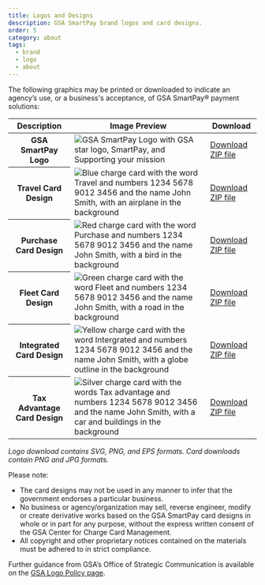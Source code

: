 ```yaml
---
title: Logos and Designs
description: GSA SmartPay brand logos and card designs.
order: 5
category: about
tags:
  - brand
  - logo
  - about
---
```


The following graphics may be printed or downloaded to indicate an agency’s use, or a business's acceptance, of GSA SmartPay® payment solutions:

<table class="usa-table usa-table--borderless">
  <thead>
    <tr>
      <th scope="col">Description</th>
      <th scope="col">Image Preview</th>
      <th scope="col">Download</th>
    </tr>
  </thead>
  <tbody>
    <tr>
      <th scope="row">GSA SmartPay Logo</th>
      <td>
        <img src="/images/gsa-smartpay-logo_thumb.png" alt="GSA SmartPay Logo with GSA star logo, SmartPay, and Supporting your mission" />
      </td>
      <td><a href="/files/gsa-smartpay-program-logo.zip">Download ZIP file</a></td>
    </tr>
    <tr>
      <th scope="row">Travel Card Design</th>
      <td>
        <img src="/images/blue-card_thumb.png" alt="Blue charge card with the word Travel and numbers 1234 5678 9012 3456 and the name John Smith, with an airplane in the background" />
      </td>
      <td><a href="/files/gsa-smartpay-travel-card-design.zip">Download ZIP file</a></td>
    </tr>
    <tr>
      <th scope="row">Purchase Card Design</th>
      <td>
        <img src="/images/red-card_thumb.png" alt="Red charge card with the word Purchase and numbers 1234 5678 9012 3456 and the name John Smith, with a bird in the background"/>
      </td>
      <td><a href="/files/gsa-smartpay-purchase-card-design.zip">Download ZIP file</a></td>
    </tr>
    <tr>
      <th scope="row">Fleet Card Design</th>
      <td>
        <img src="/images/green-card_thumb.png" alt="Green charge card with the word Fleet and numbers 1234 5678 9012 3456 and the name John Smith, with a road in the background" />
      </td>
      <td><a href="/files/gsa-smartpay-fleet-card-design.zip">Download ZIP file</a></td>
    </tr>
    <tr>
      <th scope="row">Integrated Card Design</th>
      <td>
        <img src="/images/yellow-card_thumb.png" alt="Yellow charge card with the word Intergrated and numbers 1234 5678 9012 3456 and the name John Smith, with a globe outline in the background" />
      </td>
      <td><a href="/files/gsa-smartpay-integrated-card-design.zip">Download ZIP file</a></td>
    </tr>
    <tr>
      <th scope="row">Tax Advantage Card Design</th>
      <td>
        <img src="/images/silver-card_thumb.png" alt="Silver charge card with the words Tax advantage and numbers 1234 5678 9012 3456 and the name John Smith, with a car and buildings in the background" />
      </td>
      <td><a href="/files/gsa-smartpay-tax-advantage-card-design.zip">Download ZIP file</a></td>
    </tr>    
  </tbody>
</table>

_Logo download contains SVG, PNG, and EPS formats. Card downloads contain PNG and JPG formats._

Please note:

- The card designs may not be used in any manner to infer that the government endorses a particular business.
- No business or agency/organization may sell, reverse engineer, modify or create derivative works based on the GSA SmartPay card designs in whole or in part for any purpose, without the express written consent of the GSA Center for Charge Card Management.
- All copyright and other proprietary notices contained on the materials must be adhered to in strict compliance.

Further guidance from GSA’s Office of Strategic Communication is available on the [GSA Logo Policy page](https://www.gsa.gov/reference/gsa-logo-policy).

